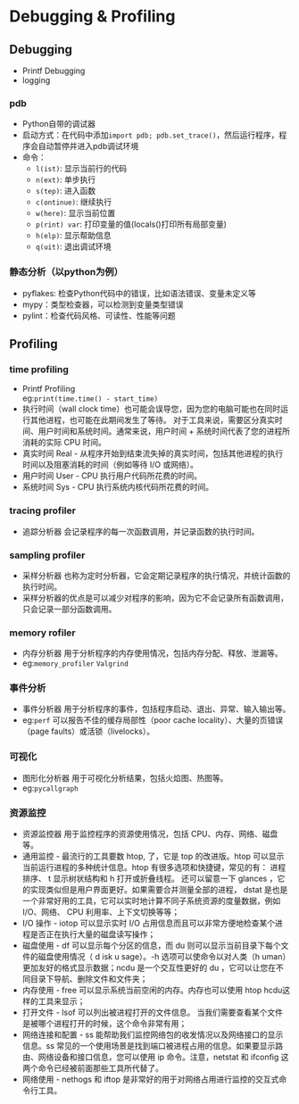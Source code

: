 
# Debugging & Profiling
## Debugging
- Printf Debugging
- logging
### pdb
- Python自带的调试器
- 启动方式：在代码中添加`import pdb; pdb.set_trace()`，然后运行程序，程序会自动暂停并进入pdb调试环境
- 命令：
    - `l(ist)`: 显示当前行的代码
    - `n(ext)`: 单步执行
    - `s(tep)`: 进入函数
    - `c(ontinue)`: 继续执行
    - `w(here)`: 显示当前位置
    - `p(rint) var`: 打印变量的值(locals()打印所有局部变量)
    - `h(elp)`: 显示帮助信息
    - `q(uit)`: 退出调试环境
### 静态分析（以python为例）
- pyflakes: 检查Python代码中的错误，比如语法错误、变量未定义等
- mypy：类型检查器，可以检测到变量类型错误
- pylint：检查代码风格、可读性、性能等问题
## Profiling
### time profiling
- Printf Profiling  
 eg:`print(time.time() - start_time)`
- 执行时间（wall clock time）也可能会误导您，因为您的电脑可能也在同时运行其他进程，也可能在此期间发生了等待。 对于工具来说，需要区分真实时间、用户时间和系统时间。通常来说，用户时间 + 系统时间代表了您的进程所消耗的实际 CPU 时间。
- 真实时间 Real - 从程序开始到结束流失掉的真实时间，包括其他进程的执行时间以及阻塞消耗的时间（例如等待 I/O 或网络）。
- 用户时间 User - CPU 执行用户代码所花费的时间。
- 系统时间 Sys - CPU 执行系统内核代码所花费的时间。
### tracing profiler
- 追踪分析器 会记录程序的每一次函数调用，并记录函数的执行时间。
### sampling profiler
- 采样分析器 也称为定时分析器，它会定期记录程序的执行情况，并统计函数的执行时间。
- 采样分析器的优点是可以减少对程序的影响，因为它不会记录所有函数调用，只会记录一部分函数调用。
### memory rofiler
- 内存分析器 用于分析程序的内存使用情况，包括内存分配、释放、泄漏等。
- eg:`memory_profiler` `Valgrind`
### 事件分析
- 事件分析器 用于分析程序的事件，包括程序启动、退出、异常、输入输出等。
- eg:`perf` 可以报告不佳的缓存局部性（poor cache locality）、大量的页错误（page faults）或活锁（livelocks）。
### 可视化
- 图形化分析器 用于可视化分析结果，包括火焰图、热图等。
- eg:`pycallgraph`
### 资源监控
- 资源监控器 用于监控程序的资源使用情况，包括 CPU、内存、网络、磁盘等。
- 通用监控 - 最流行的工具要数 htop, 了，它是 top 的改进版。htop 可以显示当前运行进程的多种统计信息。htop 有很多选项和快捷键，常见的有：<F6> 进程排序、 t 显示树状结构和 h 打开或折叠线程。 还可以留意一下 glances ，它的实现类似但是用户界面更好。如果需要合并测量全部的进程， dstat 是也是一个非常好用的工具，它可以实时地计算不同子系统资源的度量数据，例如 I/O、网络、 CPU 利用率、上下文切换等等；
- I/O 操作 - iotop 可以显示实时 I/O 占用信息而且可以非常方便地检查某个进程是否正在执行大量的磁盘读写操作；
- 磁盘使用 - df 可以显示每个分区的信息，而 du 则可以显示当前目录下每个文件的磁盘使用情况（ d isk u sage）。-h 选项可以使命令以对人类（h uman）更加友好的格式显示数据；ncdu 是一个交互性更好的 du ，它可以让您在不同目录下导航、删除文件和文件夹；
- 内存使用 - free 可以显示系统当前空闲的内存。内存也可以使用 htop hcdu这样的工具来显示；
- 打开文件 - lsof 可以列出被进程打开的文件信息。 当我们需要查看某个文件是被哪个进程打开的时候，这个命令非常有用；
- 网络连接和配置 - ss 能帮助我们监控网络包的收发情况以及网络接口的显示信息。ss 常见的一个使用场景是找到端口被进程占用的信息。如果要显示路由、网络设备和接口信息，您可以使用 ip 命令。注意，netstat 和 ifconfig 这两个命令已经被前面那些工具所代替了。
- 网络使用 - nethogs 和 iftop 是非常好的用于对网络占用进行监控的交互式命令行工具。